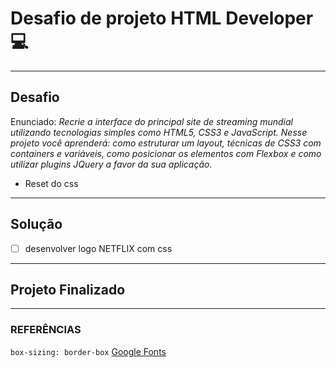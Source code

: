 # Desafio de projeto HTML Developer :computer:

---

## Desafio

Enunciado:
*Recrie a interface do principal site de streaming mundial utilizando tecnologias simples como HTML5, CSS3 e JavaScript. Nesse projeto você aprenderá: como estruturar um layout, técnicas de CSS3 com containers e variáveis, como posicionar os elementos com Flexbox e como utilizar plugins JQuery a favor da sua aplicação.*

- Reset do css
   
---

## Solução

- [ ] desenvolver logo NETFLIX com css

---

## Projeto Finalizado

---

### REFERÊNCIAS

`box-sizing: border-box`
[Google Fonts](https://fonts.google.com/)